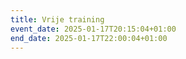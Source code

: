 ```yaml
---
title: Vrije training
event_date: 2025-01-17T20:15:04+01:00
end_date: 2025-01-17T22:00:04+01:00
---
```

